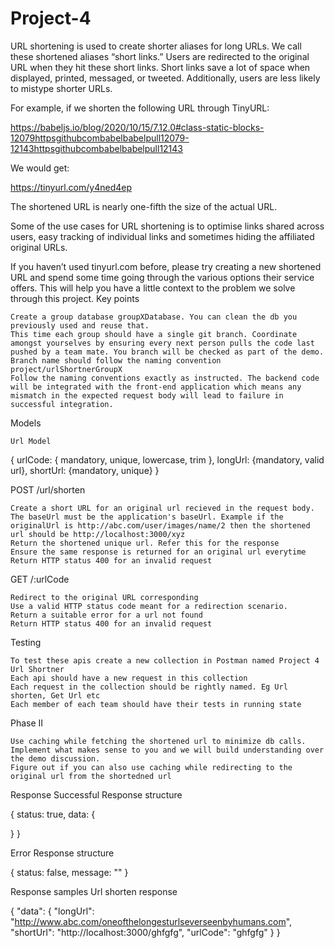 # Project-4


URL shortening is used to create shorter aliases for long URLs. We call these shortened aliases “short links.” Users are redirected to the original URL when they hit these short links. Short links save a lot of space when displayed, printed, messaged, or tweeted. Additionally, users are less likely to mistype shorter URLs.

For example, if we shorten the following URL through TinyURL:

https://babeljs.io/blog/2020/10/15/7.12.0#class-static-blocks-12079httpsgithubcombabelbabelpull12079-12143httpsgithubcombabelbabelpull12143

We would get:

https://tinyurl.com/y4ned4ep

The shortened URL is nearly one-fifth the size of the actual URL.

Some of the use cases for URL shortening is to optimise links shared across users, easy tracking of individual links and sometimes hiding the affiliated original URLs.

If you haven’t used tinyurl.com before, please try creating a new shortened URL and spend some time going through the various options their service offers. This will help you have a little context to the problem we solve through this project.
Key points

    Create a group database groupXDatabase. You can clean the db you previously used and reuse that.
    This time each group should have a single git branch. Coordinate amongst yourselves by ensuring every next person pulls the code last pushed by a team mate. You branch will be checked as part of the demo. Branch name should follow the naming convention project/urlShortnerGroupX
    Follow the naming conventions exactly as instructed. The backend code will be integrated with the front-end application which means any mismatch in the expected request body will lead to failure in successful integration.

Models

    Url Model

{ urlCode: { mandatory, unique, lowercase, trim }, longUrl: {mandatory, valid url}, shortUrl: {mandatory, unique} }

POST /url/shorten

    Create a short URL for an original url recieved in the request body.
    The baseUrl must be the application's baseUrl. Example if the originalUrl is http://abc.com/user/images/name/2 then the shortened url should be http://localhost:3000/xyz
    Return the shortened unique url. Refer this for the response
    Ensure the same response is returned for an original url everytime
    Return HTTP status 400 for an invalid request

GET /:urlCode

    Redirect to the original URL corresponding
    Use a valid HTTP status code meant for a redirection scenario.
    Return a suitable error for a url not found
    Return HTTP status 400 for an invalid request

Testing

    To test these apis create a new collection in Postman named Project 4 Url Shortner
    Each api should have a new request in this collection
    Each request in the collection should be rightly named. Eg Url shorten, Get Url etc
    Each member of each team should have their tests in running state

Phase II

    Use caching while fetching the shortened url to minimize db calls.
    Implement what makes sense to you and we will build understanding over the demo discussion.
    Figure out if you can also use caching while redirecting to the original url from the shortedned url

Response
Successful Response structure

{
  status: true,
  data: {

  }
}

Error Response structure

{
  status: false,
  message: ""
}

Response samples
Url shorten response

{
  "data": {
    "longUrl": "http://www.abc.com/oneofthelongesturlseverseenbyhumans.com",
    "shortUrl": "http://localhost:3000/ghfgfg",
    "urlCode": "ghfgfg"
  } 
}
